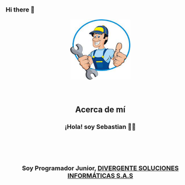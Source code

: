 ### Hi there 👋

<p align="center" style="text-align:center;">
  <img width="160" height="160" src="/img/mecanico.jfif"><br><br><br>
      <h2 align="center">Acerca de mí</h2>
    <h3><p align="center"><b>¡Hola! soy Sebastian<b> 👨‍💻</p></h3><br><br><br>
    <h3><p align="center">Soy Programador Junior,  <a href="https://www.instagram.com/divergentesi/" rel="nofollow"> DIVERGENTE SOLUCIONES INFORMÁTICAS S.A.S </a> </p></h3>
</p>



<!--
**SHR1404091/SHR1404091** is a ✨ _special_ ✨ repository because its `README.md` (this file) appears on your GitHub profile.

Here are some ideas to get you started:

- 🔭 I’m currently working on ...
- 🌱 I’m currently learning ...
- 👯 I’m looking to collaborate on ...
- 🤔 I’m looking for help with ...
- 💬 Ask me about ...
- 📫 How to reach me: ...
- 😄 Pronouns: ...
- ⚡ Fun fact: ...
-->
